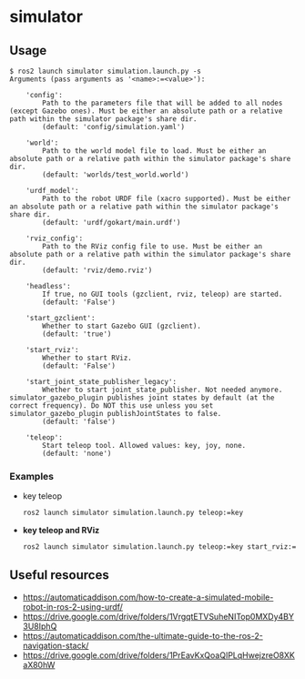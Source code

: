 # simulator


## Usage

```text
$ ros2 launch simulator simulation.launch.py -s
Arguments (pass arguments as '<name>:=<value>'):

    'config':
        Path to the parameters file that will be added to all nodes (except Gazebo ones). Must be either an absolute path or a relative path within the simulator package's share dir.
        (default: 'config/simulation.yaml')

    'world':
        Path to the world model file to load. Must be either an absolute path or a relative path within the simulator package's share dir.
        (default: 'worlds/test_world.world')

    'urdf_model':
        Path to the robot URDF file (xacro supported). Must be either an absolute path or a relative path within the simulator package's share dir.
        (default: 'urdf/gokart/main.urdf')

    'rviz_config':
        Path to the RViz config file to use. Must be either an absolute path or a relative path within the simulator package's share dir.
        (default: 'rviz/demo.rviz')

    'headless':
        If true, no GUI tools (gzclient, rviz, teleop) are started.
        (default: 'False')

    'start_gzclient':
        Whether to start Gazebo GUI (gzclient).
        (default: 'true')

    'start_rviz':
        Whether to start RViz.
        (default: 'False')

    'start_joint_state_publisher_legacy':
        Whether to start joint_state_publisher. Not needed anymore. simulator_gazebo_plugin publishes joint states by default (at the correct frequency). Do NOT this use unless you set simulator_gazebo_plugin publishJointStates to false.
        (default: 'false')

    'teleop':
        Start teleop tool. Allowed values: key, joy, none.
        (default: 'none')
```

### Examples

* key teleop
  ```bash
  ros2 launch simulator simulation.launch.py teleop:=key
  ```
* **key teleop and RViz**
  ```bash
  ros2 launch simulator simulation.launch.py teleop:=key start_rviz:=true
  ```


## Useful resources

* https://automaticaddison.com/how-to-create-a-simulated-mobile-robot-in-ros-2-using-urdf/
* https://drive.google.com/drive/folders/1VrgqtETVSuheNITop0MXDy4BY3U8IphQ
* https://automaticaddison.com/the-ultimate-guide-to-the-ros-2-navigation-stack/
* https://drive.google.com/drive/folders/1PrEavKxQoaQIPLqHwejzreO8XKaX80hW
